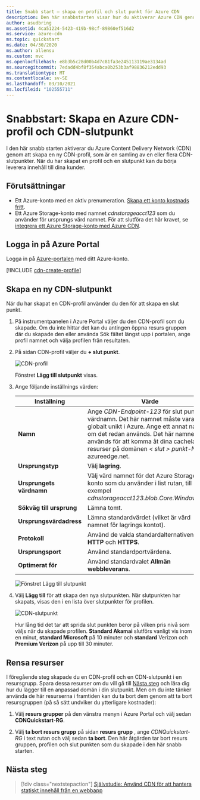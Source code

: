 ```yaml
---
title: Snabb start – skapa en profil och slut punkt för Azure CDN
description: Den här snabbstarten visar hur du aktiverar Azure CDN genom att skapa en ny CDN-profil och CDN-slutpunkt.
author: asudbring
ms.assetid: 4ca51224-5423-419b-98cf-89860ef516d2
ms.service: azure-cdn
ms.topic: quickstart
ms.date: 04/30/2020
ms.author: allensu
ms.custom: mvc
ms.openlocfilehash: e8b3b5c28d00b4d7c81fa3e245113119ae3134ad
ms.sourcegitcommit: 7edadd4bf8f354abca0b253b3af98836212edd93
ms.translationtype: MT
ms.contentlocale: sv-SE
ms.lasthandoff: 03/10/2021
ms.locfileid: "102555711"
---
```

# <a name="quickstart-create-an-azure-cdn-profile-and-endpoint"></a>Snabbstart: Skapa en Azure CDN-profil och CDN-slutpunkt

I den här snabb starten aktiverar du Azure Content Delivery Network (CDN) genom att skapa en ny CDN-profil, som är en samling av en eller flera CDN-slutpunkter. När du har skapat en profil och en slutpunkt kan du börja leverera innehåll till dina kunder.

## <a name="prerequisites"></a>Förutsättningar

- Ett Azure-konto med en aktiv prenumeration. [Skapa ett konto kostnads fritt](https://azure.microsoft.com/free/?ref=microsoft.com&utm_source=microsoft.com&utm_medium=docs&utm_campaign=visualstudio).
- Ett Azure Storage-konto med namnet *cdnstorageacct123* som du använder för ursprungs värd namnet. För att slutföra det här kravet, se [integrera ett Azure Storage-konto med Azure CDN](cdn-create-a-storage-account-with-cdn.md).

## <a name="sign-in-to-the-azure-portal"></a>Logga in på Azure Portal

Logga in på [Azure-portalen](https://portal.azure.com) med ditt Azure-konto.

[!INCLUDE [cdn-create-profile](../../includes/cdn-create-profile.md)]

## <a name="create-a-new-cdn-endpoint"></a>Skapa en ny CDN-slutpunkt

När du har skapat en CDN-profil använder du den för att skapa en slut punkt.

1. På instrumentpanelen i Azure Portal väljer du den CDN-profil som du skapade. Om du inte hittar det kan du antingen öppna resurs gruppen där du skapade den eller använda Sök fältet längst upp i portalen, ange profil namnet och välja profilen från resultaten.
   
1. På sidan CDN-profil väljer du **+ slut punkt**.
   
    ![CDN-profil](./media/cdn-create-new-endpoint/cdn-select-endpoint.png)
   
    Fönstret **Lägg till slutpunkt** visas.

3. Ange följande inställnings värden:

    | Inställning | Värde |
    | ------- | ----- |
    | **Namn** | Ange *CDN-Endpoint-123* för slut punktens värdnamn. Det här namnet måste vara globalt unikt i Azure. Ange ett annat namn om det redan används. Det här namnet används för att komma åt dina cachelagrade resurser på domänen _&lt; slut &gt; punkt-Name_. azureedge.net.|
    | **Ursprungstyp** | Välj **lagring**. | 
    | **Ursprungets värdnamn** | Välj värd namnet för det Azure Storage konto som du använder i list rutan, till exempel *cdnstorageacct123.blob.Core.Windows.net*. |
    | **Sökväg till ursprung** | Lämna tomt. |
    | **Ursprungsvärdadress** | Lämna standardvärdet (vilket är värd namnet för lagrings kontot). |  
    | **Protokoll** | Använd de valda standardalternativen för **HTTP** och **HTTPS**. |
    | **Ursprungsport** | Använd standardportvärdena. | 
    | **Optimerat för** | Använd standardvalet **Allmän webbleverans**. |

    ![Fönstret Lägg till slutpunkt](./media/cdn-create-new-endpoint/cdn-add-endpoint.png)

3. Välj **Lägg till** för att skapa den nya slutpunkten. När slutpunkten har skapats, visas den i en lista över slutpunkter för profilen.
    
   ![CDN-slutpunkt](./media/cdn-create-new-endpoint/cdn-endpoint-success.png)
    
   Hur lång tid det tar att sprida slut punkten beror på vilken pris nivå som väljs när du skapade profilen. **Standard Akamai** slutförs vanligt vis inom en minut, **standard Microsoft** på 10 minuter och **standard** Verizon och **Premium Verizon** på upp till 30 minuter.

## <a name="clean-up-resources"></a>Rensa resurser

I föregående steg skapade du en CDN-profil och en CDN-slutpunkt i en resursgrupp. Spara dessa resurser om du vill gå till [Nästa steg](#next-steps) och lära dig hur du lägger till en anpassad domän i din slutpunkt. Men om du inte tänker använda de här resurserna i framtiden kan du ta bort dem genom att ta bort resursgruppen (på så sätt undviker du ytterligare kostnader):

1. Välj **resurs grupper** på den vänstra menyn i Azure Portal och välj sedan **CDNQuickstart-RG**.

2. Välj **ta bort resurs grupp** på sidan **resurs grupp** , ange *CDNQuickstart-RG* i text rutan och välj sedan **ta bort**. Den här åtgärden tar bort resurs gruppen, profilen och slut punkten som du skapade i den här snabb starten.

## <a name="next-steps"></a>Nästa steg

> [!div class="nextstepaction"]
> [Självstudie: Använd CDN för att hantera statiskt innehåll från en webbapp](cdn-add-to-web-app.md)
